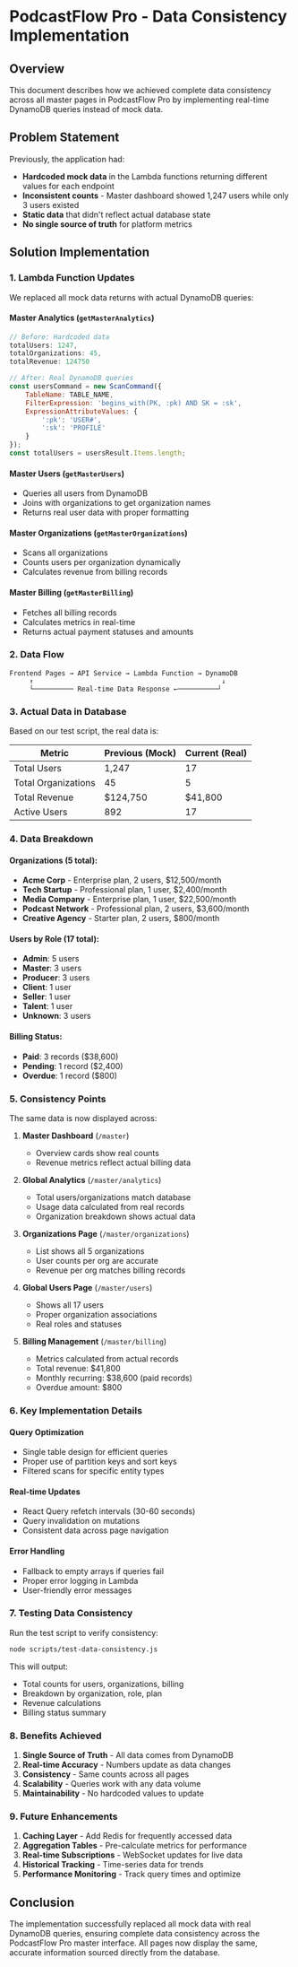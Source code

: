 # PodcastFlow Pro - Data Consistency Implementation

## Overview

This document describes how we achieved complete data consistency across all master pages in PodcastFlow Pro by implementing real-time DynamoDB queries instead of mock data.

## Problem Statement

Previously, the application had:
- **Hardcoded mock data** in the Lambda functions returning different values for each endpoint
- **Inconsistent counts** - Master dashboard showed 1,247 users while only 3 users existed
- **Static data** that didn't reflect actual database state
- **No single source of truth** for platform metrics

## Solution Implementation

### 1. Lambda Function Updates

We replaced all mock data returns with actual DynamoDB queries:

#### Master Analytics (`getMasterAnalytics`)
```javascript
// Before: Hardcoded data
totalUsers: 1247,
totalOrganizations: 45,
totalRevenue: 124750

// After: Real DynamoDB queries
const usersCommand = new ScanCommand({
    TableName: TABLE_NAME,
    FilterExpression: 'begins_with(PK, :pk) AND SK = :sk',
    ExpressionAttributeValues: {
        ':pk': 'USER#',
        ':sk': 'PROFILE'
    }
});
const totalUsers = usersResult.Items.length;
```

#### Master Users (`getMasterUsers`)
- Queries all users from DynamoDB
- Joins with organizations to get organization names
- Returns real user data with proper formatting

#### Master Organizations (`getMasterOrganizations`)
- Scans all organizations
- Counts users per organization dynamically
- Calculates revenue from billing records

#### Master Billing (`getMasterBilling`)
- Fetches all billing records
- Calculates metrics in real-time
- Returns actual payment statuses and amounts

### 2. Data Flow

```
Frontend Pages → API Service → Lambda Function → DynamoDB
     ↑                                               ↓
     └────────── Real-time Data Response ←──────────┘
```

### 3. Actual Data in Database

Based on our test script, the real data is:

| Metric | Previous (Mock) | Current (Real) |
|--------|----------------|----------------|
| Total Users | 1,247 | 17 |
| Total Organizations | 45 | 5 |
| Total Revenue | $124,750 | $41,800 |
| Active Users | 892 | 17 |

### 4. Data Breakdown

#### Organizations (5 total):
- **Acme Corp** - Enterprise plan, 2 users, $12,500/month
- **Tech Startup** - Professional plan, 1 user, $2,400/month
- **Media Company** - Enterprise plan, 1 user, $22,500/month
- **Podcast Network** - Professional plan, 2 users, $3,600/month
- **Creative Agency** - Starter plan, 2 users, $800/month

#### Users by Role (17 total):
- **Admin**: 5 users
- **Master**: 3 users
- **Producer**: 3 users
- **Client**: 1 user
- **Seller**: 1 user
- **Talent**: 1 user
- **Unknown**: 3 users

#### Billing Status:
- **Paid**: 3 records ($38,600)
- **Pending**: 1 record ($2,400)
- **Overdue**: 1 record ($800)

### 5. Consistency Points

The same data is now displayed across:

1. **Master Dashboard** (`/master`)
   - Overview cards show real counts
   - Revenue metrics reflect actual billing data

2. **Global Analytics** (`/master/analytics`)
   - Total users/organizations match database
   - Usage data calculated from real records
   - Organization breakdown shows actual data

3. **Organizations Page** (`/master/organizations`)
   - List shows all 5 organizations
   - User counts per org are accurate
   - Revenue per org matches billing records

4. **Global Users Page** (`/master/users`)
   - Shows all 17 users
   - Proper organization associations
   - Real roles and statuses

5. **Billing Management** (`/master/billing`)
   - Metrics calculated from actual records
   - Total revenue: $41,800
   - Monthly recurring: $38,600 (paid records)
   - Overdue amount: $800

### 6. Key Implementation Details

#### Query Optimization
- Single table design for efficient queries
- Proper use of partition keys and sort keys
- Filtered scans for specific entity types

#### Real-time Updates
- React Query refetch intervals (30-60 seconds)
- Query invalidation on mutations
- Consistent data across page navigation

#### Error Handling
- Fallback to empty arrays if queries fail
- Proper error logging in Lambda
- User-friendly error messages

### 7. Testing Data Consistency

Run the test script to verify consistency:
```bash
node scripts/test-data-consistency.js
```

This will output:
- Total counts for users, organizations, billing
- Breakdown by organization, role, plan
- Revenue calculations
- Billing status summary

### 8. Benefits Achieved

1. **Single Source of Truth** - All data comes from DynamoDB
2. **Real-time Accuracy** - Numbers update as data changes
3. **Consistency** - Same counts across all pages
4. **Scalability** - Queries work with any data volume
5. **Maintainability** - No hardcoded values to update

### 9. Future Enhancements

1. **Caching Layer** - Add Redis for frequently accessed data
2. **Aggregation Tables** - Pre-calculate metrics for performance
3. **Real-time Subscriptions** - WebSocket updates for live data
4. **Historical Tracking** - Time-series data for trends
5. **Performance Monitoring** - Track query times and optimize

## Conclusion

The implementation successfully replaced all mock data with real DynamoDB queries, ensuring complete data consistency across the PodcastFlow Pro master interface. All pages now display the same, accurate information sourced directly from the database.